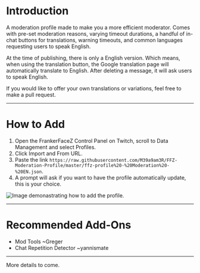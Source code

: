 # Introduction
A moderation profile made to make you a more efficient moderator. Comes with pre-set moderation reasons, varying timeout durations, a handful of in-chat buttons for translations, warning timeouts, and common languages requesting users to speak English.

At the time of publishing, there is only a English version. Which means, when using the translation button, the Google translation page will automatically translate to English. After deleting a message, it will ask users to speak English.

If you would like to offer your own translations or variations, feel free to make a pull request.

------

# How to Add

1. Open the FrankerFaceZ Control Panel on Twitch, scroll to Data Management and select Profiles.
2. Click Import and From URL.
3. Paste the link `https://raw.githubusercontent.com/M39a9am3R/FFZ-Moderation-Profile/master/ffz-profile%20-%20Moderation%20-%20EN.json`.
4. A prompt will ask if you want to have the profile automatically update, this is your choice.

![Image demonastrating how to add the profile.]()

------

# Recommended Add-Ons

- Mod Tools ~Greger
- Chat Repetition Detector ~yannismate

------

More details to come.
